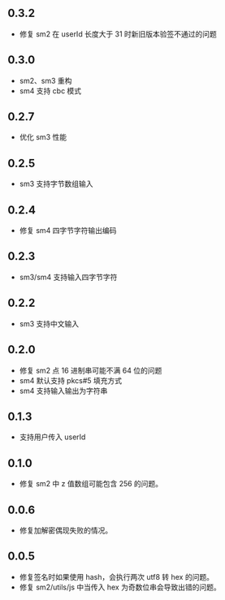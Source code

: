 ## 0.3.2

* 修复 sm2 在 userId 长度大于 31 时新旧版本验签不通过的问题

## 0.3.0

* sm2、sm3 重构
* sm4 支持 cbc 模式

## 0.2.7

* 优化 sm3 性能

## 0.2.5

* sm3 支持字节数组输入

## 0.2.4

* 修复 sm4 四字节字符输出编码

## 0.2.3

* sm3/sm4 支持输入四字节字符

## 0.2.2

* sm3 支持中文输入

## 0.2.0

* 修复 sm2 点 16 进制串可能不满 64 位的问题
* sm4 默认支持 pkcs#5 填充方式
* sm4 支持输入输出为字符串

## 0.1.3

* 支持用户传入 userId

## 0.1.0

* 修复 sm2 中 z 值数组可能包含 256 的问题。

## 0.0.6

* 修复加解密偶现失败的情况。

## 0.0.5

* 修复签名时如果使用 hash，会执行两次 utf8 转 hex 的问题。
* 修复 sm2/utils/js 中当传入 hex 为奇数位串会导致出错的问题。
